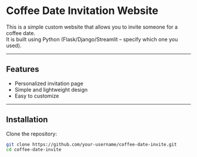 # Coffee Date Invitation Website

This is a simple custom website that allows you to invite someone for a coffee date.  
It is built using Python (Flask/Django/Streamlit – specify which one you used).

---

## Features
- Personalized invitation page  
- Simple and lightweight design  
- Easy to customize  

---

## Installation

Clone the repository:
```bash
git clone https://github.com/your-username/coffee-date-invite.git
cd coffee-date-invite
